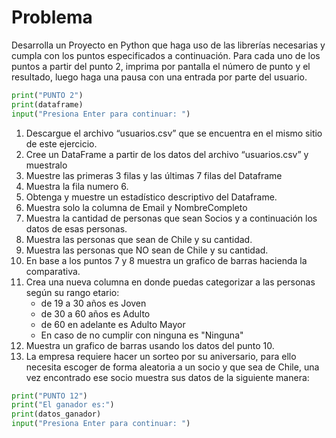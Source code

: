 # Problema
Desarrolla un Proyecto en Python que haga uso de las librerías necesarias y cumpla con los puntos especificados a continuación. 
Para cada uno de los puntos a partir del punto 2, imprima por pantalla el número de punto y el resultado, luego haga una pausa con una entrada por parte del usuario.
```python
print("PUNTO 2") 
print(dataframe) 
input("Presiona Enter para continuar: ") 
```
1. Descargue el archivo “usuarios.csv” que se encuentra en el mismo sitio de este ejercicio. 
2. Cree un DataFrame a partir de los datos del archivo “usuarios.csv” y muestralo
3. Muestre las primeras 3 filas y las últimas 7 filas del Dataframe
4. Muestra la fila numero 6.
5. Obtenga y muestre un estadístico descriptivo del Dataframe.
6. Muestra solo la columna de Email y NombreCompleto
7. Muestra la cantidad de personas que sean Socios y a continuación los datos de esas personas.
8. Muestra las personas que sean de Chile y su cantidad.
9. Muestra las personas que NO sean de Chile y su cantidad.
10. En base a los puntos 7 y 8 muestra un grafico de barras hacienda la comparativa.
11. Crea una nueva columna en donde puedas categorizar a las personas según su rango etario:
    -	de 19 a 30 años es Joven
    -	de 30 a 60 años es Adulto
    -	de 60 en adelante es Adulto Mayor
    - En caso de no cumplir con ninguna es "Ninguna"
12. Muestra un grafico de barras usando los datos del punto 10.
13. La empresa requiere hacer un sorteo por su aniversario, para ello necesita escoger de forma aleatoria a un socio y que sea de Chile, una vez encontrado ese socio muestra sus datos de la siguiente manera:
```python
print("PUNTO 12")
print("El ganador es:")
print(datos_ganador)
input("Presiona Enter para continuar: ") 
```